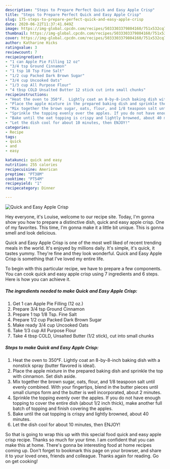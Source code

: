 ```yaml
---
description: "Steps to Prepare Perfect Quick and Easy Apple Crisp"
title: "Steps to Prepare Perfect Quick and Easy Apple Crisp"
slug: 175-steps-to-prepare-perfect-quick-and-easy-apple-crisp
date: 2020-06-22T11:37:41.049Z
image: https://img-global.cpcdn.com/recipes/5033303379804160/751x532cq70/quick-and-easy-apple-crisp-recipe-main-photo.jpg
thumbnail: https://img-global.cpcdn.com/recipes/5033303379804160/751x532cq70/quick-and-easy-apple-crisp-recipe-main-photo.jpg
cover: https://img-global.cpcdn.com/recipes/5033303379804160/751x532cq70/quick-and-easy-apple-crisp-recipe-main-photo.jpg
author: Katharine Hicks
ratingvalue: 3
reviewcount: 7
recipeingredient:
- "1 can Apple Pie Filling 12 oz"
- "3/4 tsp Ground Cinnamon"
- "1 tsp 18 Tsp Fine Salt"
- "1/2 cup Packed Dark Brown Sugar"
- "3/4 cup Uncooked Oats"
- "1/3 cup All Purpose Flour"
- "4 tbsp COLD Unsalted Butter 12 stick cut into small chunks"
recipeinstructions:
- "Heat the oven to 350°F.  Lightly coat an 8-by-8-inch baking dish with a nonstick spray (butter flavored is ideal)."
- "Place the apple mixture in the prepared baking dish and sprinkle the top with cinnamon. Set dish aside."
- "Mix together the brown sugar, oats, flour, and 1/8 teaspoon salt until evenly combined. With your fingertips, blend in the butter pieces until small clumps form and the butter is well incorporated, about 2 minutes."
- "Sprinkle the topping evenly over the apples. If you do not have enough topping to cover the entire dish (about 1/2 inch thick), make another full batch of topping and finish covering the apples."
- "Bake until the oat topping is crispy and lightly browned, about 40 minutes."
- "Let the dish cool for about 10 minutes, then ENJOY!"
categories:
- Recipe
tags:
- quick
- and
- easy

katakunci: quick and easy 
nutrition: 255 calories
recipecuisine: American
preptime: "PT38M"
cooktime: "PT54M"
recipeyield: "1"
recipecategory: Dinner

---
```



![Quick and Easy Apple Crisp](https://img-global.cpcdn.com/recipes/5033303379804160/751x532cq70/quick-and-easy-apple-crisp-recipe-main-photo.jpg)

Hey everyone, it's Louise, welcome to our recipe site. Today, I'm gonna show you how to prepare a distinctive dish, quick and easy apple crisp. One of my favorites. This time, I'm gonna make it a little bit unique. This is gonna smell and look delicious.

Quick and Easy Apple Crisp is one of the most well liked of recent trending meals in the world. It's enjoyed by millions daily. It's simple, it's quick, it tastes yummy. They're fine and they look wonderful. Quick and Easy Apple Crisp is something that I've loved my entire life.




To begin with this particular recipe, we have to prepare a few components. You can cook quick and easy apple crisp using 7 ingredients and 6 steps. Here is how you can achieve it.

##### The ingredients needed to make Quick and Easy Apple Crisp:

1. Get 1 can Apple Pie Filling (12 oz.)
1. Prepare 3/4 tsp Ground Cinnamon
1. Prepare 1 tsp 1/8 Tsp. Fine Salt
1. Prepare 1/2 cup Packed Dark Brown Sugar
1. Make ready 3/4 cup Uncooked Oats
1. Take 1/3 cup All Purpose Flour
1. Take 4 tbsp COLD, Unsalted Butter (1/2 stick), cut into small chunks




##### Steps to make Quick and Easy Apple Crisp:

1. Heat the oven to 350°F.  Lightly coat an 8-by-8-inch baking dish with a nonstick spray (butter flavored is ideal).
1. Place the apple mixture in the prepared baking dish and sprinkle the top with cinnamon. Set dish aside.
1. Mix together the brown sugar, oats, flour, and 1/8 teaspoon salt until evenly combined. With your fingertips, blend in the butter pieces until small clumps form and the butter is well incorporated, about 2 minutes.
1. Sprinkle the topping evenly over the apples. If you do not have enough topping to cover the entire dish (about 1/2 inch thick), make another full batch of topping and finish covering the apples.
1. Bake until the oat topping is crispy and lightly browned, about 40 minutes.
1. Let the dish cool for about 10 minutes, then ENJOY!




So that is going to wrap this up with this special food quick and easy apple crisp recipe. Thanks so much for your time. I am confident that you can make this at home. There's gonna be interesting food at home recipes coming up. Don't forget to bookmark this page on your browser, and share it to your loved ones, friends and colleague. Thanks again for reading. Go on get cooking!
